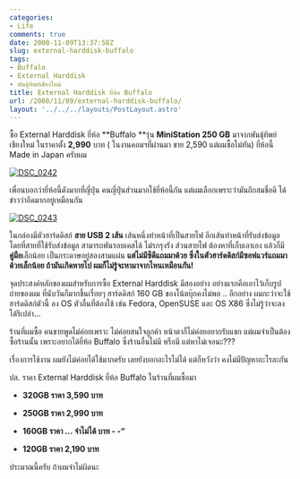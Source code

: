 ```yaml
---
categories:
- Life
comments: true
date: 2008-11-09T13:37:58Z
slug: external-harddisk-buffalo
tags:
- Buffalo
- External Harddisk
- พันธุ์ทิพย์เชียงใหม่
title: External Harddisk ยี่ห้อ Buffalo
url: /2008/11/09/external-harddisk-buffalo/
layout: '../../../layouts/PostLayout.astro'
---
```


ซื้อ External Harddisk ยี่ห้อ **Buffalo **รุ่น **MiniStation 250 GB** มาจากพันธุ์ทิพย์เชียงใหม่ ในราคาตั้ง **2,990** บาท ( ในงานคอมฯที่ผ่านมา ขาย 2,590 แต่ผมซื้อไม่ทัน) ยี่ห้อนี้ Made in Japan ครับผม



[![DSC_0242](https://armno.in.th/wp-content/uploads/2008/11/dsc-0242-thumb.jpg)](https://armno.in.th/wp-content/uploads/2008/11/dsc-0242.jpg)



เพื่อนบอกว่ายี่ห้อนี้ดังมากที่ญี่ปุ่น คนญี่ปุ่นส่วนมากใช้ยี่ห้อนี้กัน แต่ผมเลือกเพราะว่ามันถึกสมชื่อดี ได้ข่าวว่าอึดมากอยู่เหมือนกัน



[![DSC_0243](https://armno.in.th/wp-content/uploads/2008/11/dsc-0243-thumb.jpg)](https://armno.in.th/wp-content/uploads/2008/11/dsc-0243.jpg)



ในกล่องมีตัวฮาร์ดดิสก์ **สาย USB 2 เส้น** เส้นหนึ่งทำหน้าที่เป็นสายไฟ อีกเส้นทำหน้าที่รับส่งข้อมูล โดยที่สายที่ใช้รับส่งข้อมูล สามารถพันรอบเคสได้ ไม่รกรุงรัง ส่วนสายไฟ ต้องหาที่เก็บเอาเอง แล้วก็มี**คู่มือ**เล็กน้อย เป็นกระดาษอยู่สองสามแผ่น **แต่ไม่มีซีดีแถมมาด้วย ซึ่งในตัวฮาร์ดดิสก์มีซอฟแวร์แถมมาด้วยเล็กน้อย ถ้ามันเกิดหายไป ผมก็ไม่รู้จะหามาจากไหนเหมือนกัน!**



จุดประสงค์หลักของผมสำหรับการซื้อ External Harddisk มีสองอย่าง อย่างแรกคือเอาไว้เก็บรูปถ่ายของผม ที่นับวันก็มากขึ้นเรื่อยๆ ฮาร์ดดิสก์ 160 GB ของโน้ตบุ๊กคงไม่พอ .. อีกอย่าง ผมกะว่าจะใช้ฮาร์ดดิสก์ตัวนี้ ลง OS ตัวอื่นที่ต้องใช้ เช่น Fedora, OpenSUSE และ OS X86 ซึ่งไม่รู้ว่าจะลงได้รึเปล่า…



ร้านที่ผมซื้อ คนขายพูดไม่ค่อยเพราะ ไม่ค่อยสนใจลูกค้า หน้าตาก็ไม่ค่อยอยากรับแขก แต่ผมจำเป็นต้องซื้อร้านนั้น เพราะอยากได้ยี่ห้อ Buffalo ซึ่งร้านอื่นไม่มี หรือมี แต่หาไม่เจอนะ???



เรื่องการใช้งาน ผมยังไม่ค่อยได้ใช้มากครับ เลยยังบอกอะไรไม่ได้ แต่ก็หวังว่า คงไม่มีปัญหาอะไรละกัน





ปล. ราคา External Harddisk ยี่ห้อ Buffalo ในร้านที่ผมซื้อมา




  * **320GB ราคา 3,590 บาท**

  * **250GB ราคา 2,990 บาท**

  * **160GB ราคา … จำไม่ได้ บาท - -“**

  * **120GB ราคา 2,190 บาท**


ประมาณนี้ครับ ถ้าผมจำไม่ผิดนะ
